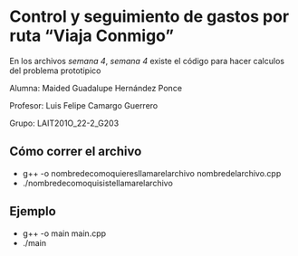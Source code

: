 # Control y seguimiento de gastos por ruta “Viaja Conmigo”

En los archivos *semana 4*, *semana 4*  existe el código para hacer calculos del problema prototipico

Alumna: Maided Guadalupe Hernández Ponce

Profesor: Luis Felipe Camargo Guerrero

Grupo: LAIT201O_22-2_G203

## Cómo correr el archivo

- g++ -o nombredecomoquieresllamarelarchivo nombredelarchivo.cpp
- ./nombredecomoquisistellamarelarchivo

 ## Ejemplo
- g++ -o main main.cpp
- ./main
